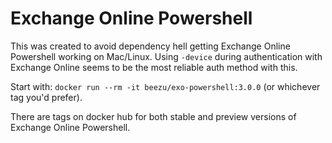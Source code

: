 # Exchange Online Powershell

This was created to avoid dependency hell getting Exchange Online Powershell working on Mac/Linux. Using `-device` during authentication with Exchange Online seems to be the most reliable auth method with this.

Start with: `docker run --rm -it beezu/exo-powershell:3.0.0` (or whichever tag you'd prefer).

There are tags on docker hub for both stable and preview versions of Exchange Online Powershell.

